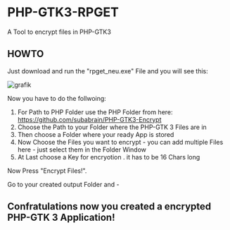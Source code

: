 # PHP-GTK3-RPGET
A Tool to encrypt files in PHP-GTK3

## HOWTO

Just download and run the "rpget_neu.exe" File and you will see this:

![grafik](https://github.com/subabrain/PHP-GTK3-RPGET/assets/7425736/eef5db88-275b-45cb-b9ac-131f75008602)

Now you have to do the follwoing:

1. For Path to PHP Folder use the PHP Folder from here: https://github.com/subabrain/PHP-GTK3-Encrypt
2. Choose the Path to your Folder where the PHP-GTK 3 Files are in
3. Then choose a Folder where your ready App is stored
4. Now Choose the Files you want to encrypt - you can add multiple Files here - just select them in the Folder Window
5. At Last choose a Key for encryotion . it has to be 16 Chars long

Now Press "Encrypt Files!".

Go to your created output Folder and - 

## Confratulations now you created a encrypted PHP-GTK 3 Application!
